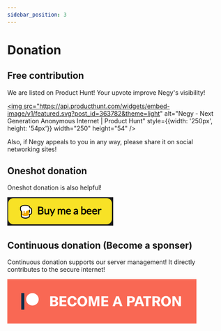 ```yaml
---
sidebar_position: 3
---
```


# Donation

## Free contribution

We are listed on Product Hunt! Your upvote improve Negy's visibility!

<a href="https://www.producthunt.com/posts/negy?utm_source=badge-featured&utm_medium=badge&utm_souce=badge-negy" target="_blank"><img src="https://api.producthunt.com/widgets/embed-image/v1/featured.svg?post_id=363782&theme=light" alt="Negy - Next&#0032;Generation&#0032;Anonymous&#0032;Internet | Product Hunt" style={{width: '250px', height: '54px'}} width="250" height="54" /></a>

Also, if Negy appeals to you in any way, please share it on social networking sites!

## Oneshot donation

Oneshot donation is also helpful!

[![Buy Me A Beer](./buymeabeer.png)](https://www.buymeacoffee.com/tbrand)

## Continuous donation (Become a sponser)

Continuous donation supports our server management! It directly contributes to the secure internet!

[![Become a patron](./become_a_patron_button.png)](https://patreon.com/tbrand)

